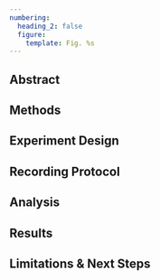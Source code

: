 ```yaml
---
numbering:
  heading_2: false
  figure:
    template: Fig. %s
---
```


## Abstract

## Methods

## Experiment Design

## Recording Protocol

## Analysis

## Results

## Limitations & Next Steps